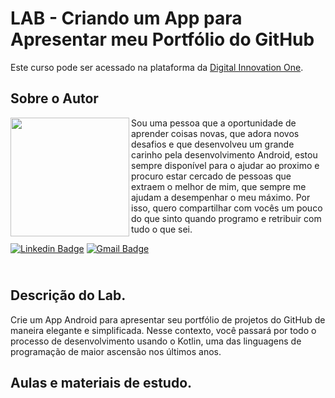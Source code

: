 # LAB - Criando um App para Apresentar meu Portfólio do GitHub
Este curso pode ser acessado na plataforma da [Digital Innovation One](https://digitalinnovation.one/).

## Sobre o Autor
<img align="left" width="190" height="190" margin-right="150px" src="https://avatars.githubusercontent.com/u/90661435?s=400&u=5cde1f03bbbe9ecddec48f1017c10e50aaeeb85b&v=4"> Sou uma pessoa que a oportunidade de aprender coisas novas, que adora novos desafios e que desenvolveu um grande carinho pela desenvolvimento Android, estou sempre disponível para o ajudar ao proximo e procuro estar cercado de pessoas que extraem o melhor de mim, que sempre me ajudam a desempenhar o meu máximo. Por isso, quero compartilhar com vocês um pouco do que sinto quando programo e retribuir com tudo o que sei.

[![Linkedin Badge](https://img.shields.io/badge/-Luis_Queiroz-blue?style=flat-square&logo=Linkedin&logoColor=white&link=https://www.linkedin.com/in/luiscarlosqueiroz/)](https://www.linkedin.com/in/luiscarlosqueiroz//)  [![Gmail Badge](https://img.shields.io/badge/-luiscarlos.queiroz2@gmail.com-c14438?style=flat-square&logo=Gmail&logoColor=white&link=mailto:luiscarlos.queiroz2@gmail.com)](mailto:luiscarlos.queiroz2@gmail.com)

## <br />Descrição do Lab.
Crie um App Android para apresentar seu portfólio de projetos do GitHub de maneira elegante e simplificada. Nesse contexto, você passará por todo o processo de desenvolvimento usando o Kotlin, uma das linguagens de programação de maior ascensão nos últimos anos. 

## Aulas e materiais de estudo.
